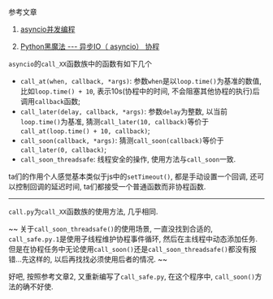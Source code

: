 参考文章

1. [asyncio并发编程](http://www.cnblogs.com/lyq-biu/p/10486148.html)

2. [Python黑魔法 --- 异步IO（ asyncio） 协程](https://www.jianshu.com/p/b5e347b3a17c)

`asyncio`的`call_XX`函数族中的函数有如下几个

- `call_at(when, callback, *args)`: 参数`when`是以`loop.time()`为基准的数值, 比如`loop.time() + 10`, 表示10s(协程中的时间, 不会阻塞其他协程的执行)后调用`callback`函数;
- `call_later(delay, callback, *args)`: 参数`delay`为整数, 以当前`loop.time()`为基准, 猜测`call_later(10, callback)`等价于`call_at(loop.time() + 10, callback)`;
- `call_soon(callback, *args)`: 猜测`call_soon(callback)`等价于`call_later(0, callback)`;
- `call_soon_threadsafe`: 线程安全的操作, 使用方法与`call_soon`一致.

ta们的作用个人感觉基本类似于js中的`setTimeout()`, 都是手动设置一个回调, 还可以控制回调的延迟时间, ta们都接受一个普通函数而非协程函数.

------

`call.py`为`call_XX`函数族的使用方法, 几乎相同.

~~ 关于`call_soon_threadsafe()`的使用场景, 一直没找到合适的, `call_safe.py.1`是使用子线程维护协程事件循环, 然后在主线程中动态添加任务. 但是在协程任务中无论使用`call_soon()`还是`call_soon_threadsafe()`都没有报错...先这样的, 以后再找找必须使用后者的情况. ~~

好吧, 按照参考文章2, 又重新编写了`call_safe.py`, 在这个程序中, `call_soon()`方法的确不好使.
